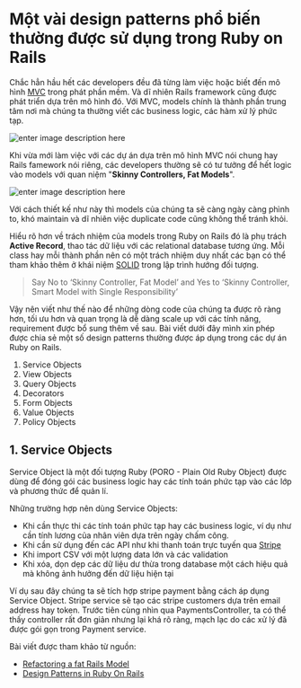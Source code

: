 # Một vài design patterns phổ biến thường được sử dụng trong Ruby on Rails
Chắc hẳn hầu hết các developers đều đã từng làm việc hoặc biết đến mô hình [MVC](https://en.wikipedia.org/wiki/Model%E2%80%93view%E2%80%93controller) trong phát phần mềm. Và dĩ nhiên Rails framework cũng được phát triển dựa trên mô hình đó.
Với MVC, models chính là thành phần trung tâm nơi mà chúng ta thường viết các business logic, các hàm xử lý phức tạp. 

![enter image description here](https://miro.medium.com/max/1256/1*8hkrKsTgJa6fIliAVWledQ.jpeg)

Khi vừa mới làm việc với các dự án dựa trên mô hình MVC nói chung hay 
Rails famework nói riêng, các developers thường sẽ có tư tưởng để hết logic vào models với quan niệm "**Skinny Controllers, Fat Models**". 

![enter image description here](https://miro.medium.com/max/1400/1*qFKKaOlJD47EC-8lNzJdBg.jpeg)

Với cách thiết kế như này thì models của chúng ta sẽ càng ngày càng phình to, khó maintain và dĩ nhiên việc duplicate code cũng không thể tránh khỏi. 

Hiểu rõ hơn về trách nhiệm của models trong Ruby on Rails đó là phụ trách **Active Record**, thao tác dữ liệu với các relational database tương ứng. Mỗi class hay mỗi thành phần nên có một trách nhiệm duy nhất các bạn có thể tham khảo thêm ở khái niệm [SOLID](https://en.wikipedia.org/wiki/SOLID) trong lập trình hướng đối tượng.

> Say No to ‘Skinny Controller, Fat Model’ and Yes to ‘Skinny Controller, Smart Model with Single Responsibility’

Vậy nên viết như thế nào để những dòng code của chúng ta được rõ ràng hơn, tối ưu hơn và quan trọng là dễ dàng scale up với các tính năng, requirement được bổ sung thêm về sau. Bài viết dưới đây mình xin phép được chia sẻ một số design patterns thường được áp dụng trong các dự án Ruby on Rails.
 1. Service Objects
 2. View Objects
 3. Query Objects
 4. Decorators
 5. Form Objects
 6. Value Objects
 7. Policy Objects

## 1. Service Objects
Service Object là một đối tượng Ruby (PORO - Plain Old Ruby Object) được dùng để đóng gói các business logic hay các tính toán phức tạp vào các lớp và phương thức để quản lí.

Những trường hợp nên dùng Service Objects: 
 - Khi cần thực thi các tính toán phức tạp hay các business logic, ví dụ như cần tính lương của nhân viên dựa trên ngày chấm công.
 - Khi cần sử dụng đến các API như khi thanh toán trực tuyến qua [Stripe](https://stripe.com/)
 - Khi import CSV với một lượng data lớn và các validation
 - Khi xóa, dọn dẹp các dữ liệu dư thừa trong database một cách hiệu quả mà không ảnh hưởng đến dữ liệu hiện tại

Ví dụ sau đây chúng ta sẽ tích hợp stripe payment bằng cách áp dụng Service Object. Stripe service sẽ tạo các stripe customers dựa trên email address hay token.
Trước tiên cùng nhìn qua PaymentsController, ta có thể thấy controller rất đơn giản nhưng lại khá rõ ràng, mạch lạc do các xử lý đã được gói gọn trong Payment service.


Bài viết được tham khảo từ nguồn: 
 - [Refactoring a fat Rails Model](https://medium.com/@jaysadiq/refactoring-a-fat-rails-model-dc3cfda64d22)
 - [Design Patterns in Ruby On Rails](https://www.bacancytechnology.com/blog/design-patterns-in-ruby-on-rails)
